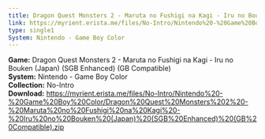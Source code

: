 ```yaml
---
title: Dragon Quest Monsters 2 - Maruta no Fushigi na Kagi - Iru no Bouken (Japan) (SGB Enhanced) (GB Compatible)
link: https://myrient.erista.me/files/No-Intro/Nintendo%20-%20Game%20Boy%20Color/Dragon%20Quest%20Monsters%202%20-%20Maruta%20no%20Fushigi%20na%20Kagi%20-%20Iru%20no%20Bouken%20(Japan)%20(SGB%20Enhanced)%20(GB%20Compatible).zip
type: single1
System: Nintendo - Game Boy Color
---
```

<b>Game:</b> Dragon Quest Monsters 2 - Maruta no Fushigi na Kagi - Iru no Bouken (Japan) (SGB Enhanced) (GB Compatible)<br>
<b>System:</b> Nintendo - Game Boy Color<br>
<b>Collection:</b> No-Intro<br>
<b>Download:</b> https://myrient.erista.me/files/No-Intro/Nintendo%20-%20Game%20Boy%20Color/Dragon%20Quest%20Monsters%202%20-%20Maruta%20no%20Fushigi%20na%20Kagi%20-%20Iru%20no%20Bouken%20(Japan)%20(SGB%20Enhanced)%20(GB%20Compatible).zip
